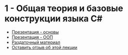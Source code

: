 # 1 - Общая теория и базовые конструкции языка C#

 - [Презентация - основы](https://epam-my.sharepoint.com/:b:/p/alexander_sokolov1/EdI6c0u4lHtAkirqeNAgZBMB9yFwh453y__afn8vLWhi6g?e=5NLWM0)
 - [Презентация - ООП](https://epam-my.sharepoint.com/:b:/p/alexander_sokolov1/EV2bFNiVWMlOoLtlA_V0UEYBB0kHI34ujbs74gSRcC5m8w?e=CTQM0f)
 - [Раздаточный материал](https://rd-dotnet.github.io/basics/docs/1-basics/lecture.html)
 - [Оставить отзыв об этой лекции](https://forms.office.com/Pages/ResponsePage.aspx?id=0HIbtJ9OJkyKaflJ82fJHTrIaQkbAlxMnmSCOd2DhAJUNkgwM1lTUjBaNEZSQkxISzlSOThVQU9CMi4u)
